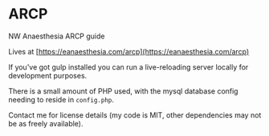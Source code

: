 # ARCP

NW Anaesthesia ARCP guide

Lives at [https://eanaesthesia.com/arcp](https://eanaesthesia.com/arcp)

If you've got gulp installed you can run a live-reloading server locally for development purposes.

There is a small amount of PHP used, with the mysql database config needing to reside in `config.php`.

Contact me for license details (my code is MIT, other dependencies may not be as freely available).
